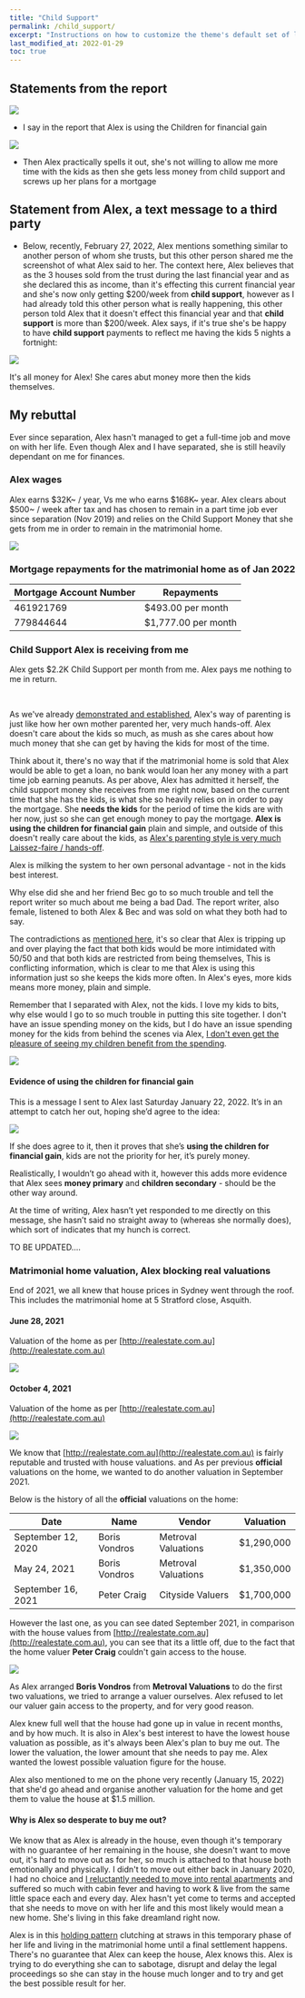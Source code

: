 ```yaml
---
title: "Child Support"
permalink: /child_support/
excerpt: "Instructions on how to customize the theme's default set of layouts, includes, and stylesheets when using the Ruby Gem version."
last_modified_at: 2022-01-29
toc: true
---
```

## Statements from the report

![](../blobs/childsupport/report_alex_children_financial_gain.jpg)

- I say in the report that Alex is using the Children for financial gain

![](../blobs/childsupport/report_alex_child_support.jpg)

- Then Alex practically spells it out, she's not willing to allow me more time with the kids as then she gets less money from child support and screws up her plans for a mortgage

## Statement from Alex, a text message to a third party

- Below, recently, February 27, 2022, Alex mentions something similar to another person of whom she trusts, but this other person shared me the screenshot of what Alex said to her. The context here, Alex believes that as the 3 houses sold from the trust during the last financial year and as she declared this as income, than it's effecting this current financial year and she's now only getting $200/week from **child support**, however as I had already told this other person what is really happening, this other person told Alex that it doesn't effect this financial year and that **child support** is more than $200/week. Alex says, if it's true she's be happy to have **child support** payments to reflect me having the kids 5 nights a fortnight:

![](../blobs/childsupport/signal-2022-02-26-154736.jpeg)

It's all money for Alex! She cares abut money more then the kids themselves. 
## My rebuttal

Ever since separation, Alex hasn't managed to get a full-time job and move on with her life. Even though Alex and I have separated, she is still heavily dependant on me for finances. 

### Alex wages

Alex earns $32K~ / year, Vs me who earns $168K~ year. Alex clears about $500~ / week after tax and has chosen to remain in a part time job ever since separation (Nov 2019) and relies on the Child Support Money that she gets from me in order to remain in the matrimonial home.

![](../blobs/apexparenting/alex_pay.png)

### Mortgage repayments for the matrimonial home as of Jan 2022

| Mortgage Account Number | Repayments |
| ----------- | ----------- |
| 461921769 | $493.00 per month |
| 779844644 | $1,777.00 per month |

### Child Support Alex is receiving from me

Alex gets $2.2K Child Support per month from me. Alex pays me nothing to me in return.

<br>

As we've already [demonstrated and established](/marcseparation/alex_parenting/), Alex's way of parenting is just like how her own mother parented her, very much hands-off. Alex doesn't care about the kids so much, as mush as she cares about how much money that she can get by having the kids for most of the time. 

Think about it, there's no way that if the matrimonial home is sold that Alex would be able to get a loan, no bank would loan her any money with a part time job earning peanuts. As per above, Alex has admitted it herself, the child support money she receives from me right now, based on the current time that she has the kids, is what she so heavily relies on in order to pay the mortgage. She **needs the kids** for the period of time the kids are with her now, just so she can get enough money to pay the mortgage. **Alex is using the children for financial gain** plain and simple, and outside of this doesn't really care about the kids, as [Alex's parenting style is very much Laissez-faire / hands-off](/marcseparation/alex_parenting/#alexs-parenting-style).

Alex is milking the system to her own personal advantage - not in the kids best interest.

Why else did she and her friend Bec go to so much trouble and tell the report writer so much about me being a bad Dad. The report writer, also female, listened to both Alex & Bec and was sold on what they both had to say.

The contradictions as [mentioned here](/marcseparation/report_contradictions/#kids-and-their-voices), it's so clear that Alex is tripping up and over playing the fact that both kids would be more intimidated with 50/50 and that both kids are restricted from being themselves, This is conflicting information, which is clear to me that Alex is using this information just so she keeps the kids more often. In Alex's eyes, more kids means more money, plain and simple. 

Remember that I separated with Alex, not the kids. I love my kids to bits, why else would I go to so much trouble in putting this site together. I don't have an issue spending money on the kids, but I do have an issue spending money for the kids from behind the scenes via Alex, [I don't even get the pleasure of seeing my children benefit from the spending](/appendix_5050_custody/#7-financial-resources-are-shared-naturally).

![](../blobs/child_support_weakens_bond.png)

#### Evidence of using the children for financial gain

This is a message I sent to Alex last Saturday January 22, 2022. It’s in an attempt to catch her out, hoping she’d agree to the idea: 

![](../blobs/childsupport/text_alex_child_support_whatif_5nights.png)

If she does agree to it, then it proves that she’s **using the children for financial gain**, kids are not the priority for her, it’s purely money.

Realistically, I wouldn’t go ahead with it, however this adds more evidence that Alex sees **money primary** and **children secondary** - should be the other way around. 

At the time of writing, Alex hasn’t yet responded to me directly on this message, she hasn’t said no straight away to (whereas she normally does), which sort of indicates that my hunch is correct.

TO BE UPDATED....

### Matrimonial home valuation, Alex blocking real valuations

End of 2021, we all knew that house prices in Sydney went through the roof. This includes the matrimonial home at 5 Stratford close, Asquith. 

#### June 28, 2021

Valuation of the home as per [http://realestate.com.au](http://realestate.com.au)

![](../blobs/childsupport/house_valuation3.png)

#### October 4, 2021

Valuation of the home as per [http://realestate.com.au](http://realestate.com.au)

![](../blobs/childsupport/house_valuation2.png)

We know that [http://realestate.com.au](http://realestate.com.au) is fairly reputable and trusted with house valuations. and As per previous **official** valuations on the home, we wanted to do another valuation in September 2021.

Below is the history of all the **official** valuations on the home:

| Date | Name | Vendor | Valuation |
| ----------- | ----------- | ----------- | ----------- |
| September 12, 2020 | Boris Vondros | Metroval Valuations | $1,290,000 |
| May 24, 2021 | Boris Vondros | Metroval Valuations | $1,350,000 |
| September 16, 2021 | Peter Craig | Cityside Valuers | $1,700,000 |

However the last one, as you can see dated September 2021, in comparison with the house values from [http://realestate.com.au](http://realestate.com.au), you can see that its a little off, due to the fact that the home valuer **Peter Craig** couldn't gain access to the house. 

![](../blobs/childsupport/house_valuation1.png)

As Alex arranged **Boris Vondros** from **Metroval Valuations** to do the first two valuations, we tried to arrange a valuer ourselves. Alex refused to let our valuer gain access to the property, and for very good reason.

Alex knew full well that the house had gone up in value in recent months, and by how much. It is also in Alex's best interest to have the lowest house valuation as possible, as it's always been Alex's plan to buy me out. The lower the valuation, the lower amount that she needs to pay me. Alex wanted the lowest possible valuation figure for the house. 

Alex also mentioned to me on the phone very recently (January 15, 2022) that she'd go ahead and organise another valuation for the home and get them to value the house at $1.5 million. 

#### Why is Alex so desperate to buy me out?

We know that as Alex is already in the house, even though it's temporary with no guarantee of her remaining in the house, she doesn't want to move out, it's hard to move out as for her, so much is attached to that house both emotionally and physically. I didn't to move out either back in January 2020, I had no choice and [I reluctantly needed to move into rental apartments](/marcseparation/my_initial_comments/#unfairly-judged-based-on-current-time-with-the-kids) and suffered so much with cabin fever and having to work & live from the same little space each and every day. Alex hasn't yet come to terms and accepted that she needs to move on with her life and this most likely would mean a new home. She's living in this fake dreamland right now.

Alex is in this [holding pattern](/marcseparation/co_parenting/) clutching at straws in this temporary phase of her life and living in the matrimonial home until a final settlement happens. There's no guarantee that Alex can keep the house, Alex knows this. Alex is trying to do everything she can to sabotage, disrupt and delay the legal proceedings so she can stay in the house much longer and to try and get the best possible result for her. 